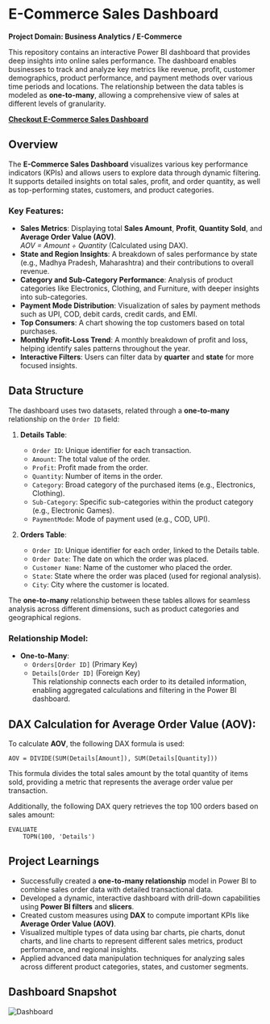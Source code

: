 
# E-Commerce Sales Dashboard  
**Project Domain: Business Analytics / E-Commerce**

This repository contains an interactive Power BI dashboard that provides deep insights into online sales performance. The dashboard enables businesses to track and analyze key metrics like revenue, profit, customer demographics, product performance, and payment methods over various time periods and locations. The relationship between the data tables is modeled as **one-to-many**, allowing a comprehensive view of sales at different levels of granularity.

**[Checkout E-Commerce Sales Dashboard](https://app.powerbi.com/view?r=eyJrIjoiODYyYjM4YTgtMjVmYy00YzY2LWFmN2MtM2QwZDdjMjI4YWI4IiwidCI6ImRmODY3OWNkLWE4MGUtNDVkOC05OWFjLWM4M2VkN2ZmOTVhMCJ9&embedImagePlaceholder=true)**


## Overview  
The **E-Commerce Sales Dashboard** visualizes various key performance indicators (KPIs) and allows users to explore data through dynamic filtering. It supports detailed insights on total sales, profit, and order quantity, as well as top-performing states, customers, and product categories.

### Key Features:
- **Sales Metrics**: Displaying total **Sales Amount**, **Profit**, **Quantity Sold**, and **Average Order Value (AOV)**.  
  *AOV = Amount ÷ Quantity* (Calculated using DAX).
- **State and Region Insights**: A breakdown of sales performance by state (e.g., Madhya Pradesh, Maharashtra) and their contributions to overall revenue.
- **Category and Sub-Category Performance**: Analysis of product categories like Electronics, Clothing, and Furniture, with deeper insights into sub-categories.
- **Payment Mode Distribution**: Visualization of sales by payment methods such as UPI, COD, debit cards, credit cards, and EMI.
- **Top Consumers**: A chart showing the top customers based on total purchases.
- **Monthly Profit-Loss Trend**: A monthly breakdown of profit and loss, helping identify sales patterns throughout the year.
- **Interactive Filters**: Users can filter data by **quarter** and **state** for more focused insights.

## Data Structure  
The dashboard uses two datasets, related through a **one-to-many** relationship on the `Order ID` field:

1. **Details Table**:
   - `Order ID`: Unique identifier for each transaction.
   - `Amount`: The total value of the order.
   - `Profit`: Profit made from the order.
   - `Quantity`: Number of items in the order.
   - `Category`: Broad category of the purchased items (e.g., Electronics, Clothing).
   - `Sub-Category`: Specific sub-categories within the product category (e.g., Electronic Games).
   - `PaymentMode`: Mode of payment used (e.g., COD, UPI).

2. **Orders Table**:
   - `Order ID`: Unique identifier for each order, linked to the Details table.
   - `Order Date`: The date on which the order was placed.
   - `Customer Name`: Name of the customer who placed the order.
   - `State`: State where the order was placed (used for regional analysis).
   - `City`: City where the customer is located.

The **one-to-many** relationship between these tables allows for seamless analysis across different dimensions, such as product categories and geographical regions.

### Relationship Model:
- **One-to-Many**:  
  - `Orders[Order ID]` (Primary Key)  
  - `Details[Order ID]` (Foreign Key)  
  This relationship connects each order to its detailed information, enabling aggregated calculations and filtering in the Power BI dashboard.

## DAX Calculation for Average Order Value (AOV):
To calculate **AOV**, the following DAX formula is used:

```DAX
AOV = DIVIDE(SUM(Details[Amount]), SUM(Details[Quantity]))
```

This formula divides the total sales amount by the total quantity of items sold, providing a metric that represents the average order value per transaction.

Additionally, the following DAX query retrieves the top 100 orders based on sales amount:

```DAX
EVALUATE
    TOPN(100, 'Details')
```

## Project Learnings  
- Successfully created a **one-to-many relationship** model in Power BI to combine sales order data with detailed transactional data.
- Developed a dynamic, interactive dashboard with drill-down capabilities using **Power BI filters** and **slicers**.
- Created custom measures using **DAX** to compute important KPIs like **Average Order Value (AOV)**.
- Visualized multiple types of data using bar charts, pie charts, donut charts, and line charts to represent different sales metrics, product performance, and regional insights.
- Applied advanced data manipulation techniques for analyzing sales across different product categories, states, and customer segments.

## Dashboard Snapshot
![Dashboard](https://github.com/user-attachments/assets/abc4bd0c-554c-4237-a8d0-fd5123b6a6ff)
